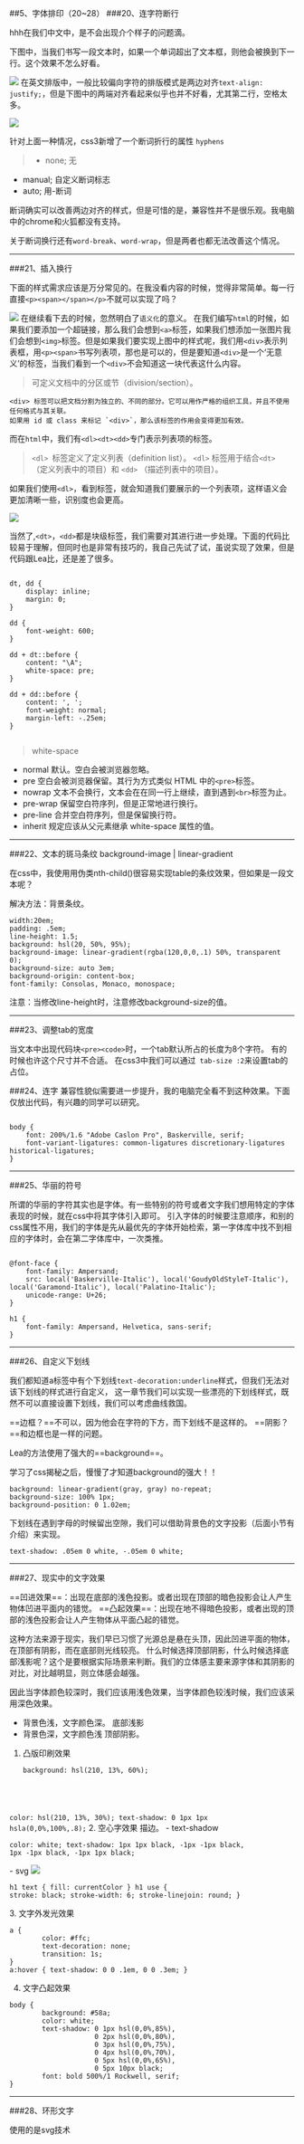 ##5、字体排印（20~28）
###20、连字符断行

hhh在我们中文中，是不会出现介个样子的问题滴。

下图中，当我们书写一段文本时，如果一个单词超出了文本框，则他会被换到下一行。这个效果不怎么好看。

![](imgs/font.png)
在英文排版中，一般比较偏向字符的排版模式是两边对齐`text-align: justify;`，但是下图中的两端对齐看起来似乎也并不好看，尤其第二行，空格太多。

![](imgs/font-1.png)

针对上面一种情况，css3新增了一个断词折行的属性 `hyphens`
>- none; 无
-  manual; 自定义断词标志
- auto; 用-断词

断词确实可以改善两边对齐的样式，但是可惜的是，兼容性并不是很乐观。我电脑中的chrome和火狐都没有支持。

关于断词换行还有`word-break`、`word-wrap`，但是两者也都无法改善这个情况。



---
###21、插入换行

下面的样式需求应该是万分常见的。在我没看内容的时候，觉得非常简单。每一行直接`<p><span></span></p>`不就可以实现了吗？

![](imgs/line.png)
在继续看下去的时候，忽然明白了`语义化`的意义。
在我们编写`html`的时候，如果我们要添加一个超链接，那么我们会想到`<a>`标签，如果我们想添加一张图片我们会想到`<img>`标签。但是如果我们要实现上图中的样式呢，我们用`<div>`表示列表框，用`<p><span>`书写列表项，那也是可以的，但是要知道`<div>`是一个‘无意义’的标签，当我们看到一个`<div>`不会知道这一块代表这什么内容。
><div> 可定义文档中的分区或节（division/section）。
	<div> 标签可以把文档分割为独立的、不同的部分。它可以用作严格的组织工具，并且不使用任何格式与其关联。
	如果用 id 或 class 来标记 `<div>`，那么该标签的作用会变得更加有效。

而在`html`中，我们有`<dl><dt><dd>`专门表示列表项的标签。
>`<dl> `标签定义了定义列表（definition list）。
	`<dl>` 标签用于结合`<dt> `（定义列表中的项目）和 `<dd>` （描述列表中的项目）。

如果我们使用`<dl>`，看到标签，就会知道我们要展示的一个列表项，这样语义会更加清晰一些，识别度也会更高。

![](imgs/line-1.png)

当然了,`<dt>`，`<dd>`都是块级标签，我们需要对其进行进一步处理。下面的代码比较易于理解，但同时也是非常有技巧的，我自己先试了试，虽说实现了效果，但是代码跟Lea比，还是差了很多。

<pre><code>
dt, dd {
	display: inline;
	margin: 0;
}

dd {
	font-weight: 600;
}

dd + dt::before {
	content: "\A";
	white-space: pre;
}

dd + dd::before {
	content: ', ';
	font-weight: normal;
	margin-left: -.25em;
}

</code></pre>

>white-space
- normal	默认。空白会被浏览器忽略。
- pre	空白会被浏览器保留。其行为方式类似 HTML 中的` <pre> `标签。
- nowrap	文本不会换行，文本会在在同一行上继续，直到遇到` <br> `标签为止。
- pre-wrap	保留空白符序列，但是正常地进行换行。
- pre-line	合并空白符序列，但是保留换行符。
- inherit	规定应该从父元素继承 white-space 属性的值。

---
###22、文本的斑马条纹 background-image | linear-gradient

在css中，我使用用伪类nth-child()很容易实现table的条纹效果，但如果是一段文本呢？

解决方法：背景条纹。
<pre><code>width:20em;
padding: .5em;
line-height: 1.5;
background: hsl(20, 50%, 95%);
background-image: linear-gradient(rgba(120,0,0,.1) 50%, transparent 0);
background-size: auto 3em;
background-origin: content-box;
font-family: Consolas, Monaco, monospace;
</code></pre>

注意：当修改line-height时，注意修改background-size的值。

---
###23、调整tab的宽度

当文本中出现代码块`<pre><code>`时，一个tab默认所占的长度为8个字符。
有的时候也许这个尺寸并不合适。
在css3中我们可以通过` tab-size :2`来设置tab的占位。

###24、连字
兼容性貌似需要进一步提升，我的电脑完全看不到这种效果。下面仅放出代码，有兴趣的同学可以研究。
<pre><code>
body {
	font: 200%/1.6 "Adobe Caslon Pro", Baskerville, serif;
	font-variant-ligatures: common-ligatures discretionary-ligatures historical-ligatures;
}
</code></pre>

---
###25、华丽的符号

所谓的华丽的字符其实也是字体。有一些特别的符号或者文字我们想用特定的字体表现的时候，就在css中将其字体引入即可。
引入字体的时候要注意顺序，和别的css属性不用，我们的字体是先从最优先的字体开始检索，第一字体库中找不到相应的字体时，会在第二字体库中，一次类推。

<pre><code>
@font-face {
	font-family: Ampersand;
	src: local('Baskerville-Italic'), local('GoudyOldStyleT-Italic'), local('Garamond-Italic'), local('Palatino-Italic');
	unicode-range: U+26;
}

h1 {
	font-family: Ampersand, Helvetica, sans-serif;
}
</code></pre>

---

###26、自定义下划线

我们都知道a标签中有个下划线`text-decoration:underline`样式，但我们无法对该下划线的样式进行自定义，
这一章节我们可以实现一些漂亮的下划线样式，既然不可以直接设置下划线，我们可以考虑曲线救国。

==边框？==不可以，因为他会在字符的下方，而下划线不是这样的。
==阴影？==和边框也是一样的问题。

Lea的方法使用了强大的==background==。

学习了css揭秘之后，慢慢了才知道background的强大！！

<pre><code>background: linear-gradient(gray, gray) no-repeat;
background-size: 100% 1px;
background-position: 0 1.02em;</code></pre>

下划线在遇到字母的时候留出空隙，我们可以借助背景色的文字投影（后面小节有介绍）来实现。

`text-shadow: .05em 0 white, -.05em 0 white;`

---

###27、现实中的文字效果

==凹进效果==：出现在底部的浅色投影。或者出现在顶部的暗色投影会让人产生物体凹进平面内的错觉。
==凸起效果==：出现在地不得暗色投影，或者出现的顶部的浅色投影会让人产生物体从平面凸起的错觉。

这种方法来源于现实，我们早已习惯了光源总是悬在头顶，因此凹进平面的物体，在顶部有阴影，而在底部则光线较亮。
什么时候选择顶部阴影，什么时候选择底部浅影呢？这个是要根据实际场景来判断。我们的立体感主要来源字体和其阴影的对比，对比越明显，则立体感会越强。

因此当字体颜色较深时，我们应该用浅色效果，当字体颜色较浅时候，我们应该采用深色效果。

- 背景色浅，文字颜色深。
	底部浅影
- 背景色深，文字颜色浅
	顶部阴影。



1. 凸版印刷效果

	<pre><code>background: hsl(210, 13%, 60%);
color: hsl(210, 13%, 30%);
text-shadow: 0 1px 1px hsla(0,0%,100%,.8);</code></pre>
2. 空心字效果
	描边。
	- text-shadow
	<pre><code>color: white;
	text-shadow: 1px 1px black, -1px -1px black, 1px -1px black, -1px 1px black;</code></pre>
	-  svg
        ![](imgs/svg.png)
        <pre><code>h1 text { fill: currentColor }
        h1 use {
            stroke: black; 
            stroke-width: 6;
            stroke-linejoin: round;
        }</code></pre>
3. 文字外发光效果
<pre><code>a {
        color: #ffc;
        text-decoration: none;
        transition: 1s;
}
a:hover { text-shadow: 0 0 .1em, 0 0 .3em; }</code></pre>

4. 文字凸起效果
<pre><code>body {
        background: #58a;
        color: white;
        text-shadow: 0 1px hsl(0,0%,85%),
                     0 2px hsl(0,0%,80%),
                     0 3px hsl(0,0%,75%),
                     0 4px hsl(0,0%,70%),
                     0 5px hsl(0,0%,65%),
                     0 5px 10px black;
        font: bold 500%/1 Rockwell, serif;
}</code></pre>

---
###28、环形文字

使用的是svg技术
